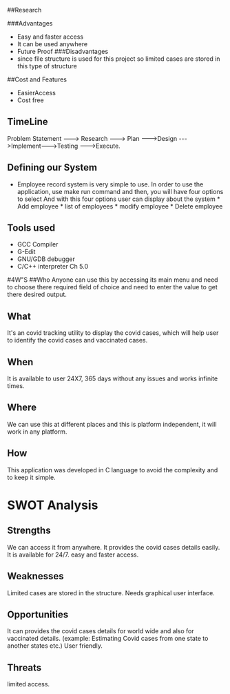 ##Research

 ###Advantages
  * Easy and faster access
  * It can be used anywhere
  * Future Proof
 ###Disadvantages
  * since file structure is used for this project so limited cases are stored in this type of structure
    
##Cost and Features
   * EasierAccess
   * Cost free
 
## TimeLine

Problem Statement ---> Research ---> Plan --->Design --->Implement--->Testing --->Execute.

## Defining our System

   * Employee record system is very simple to use. In order to use the application, use make run command and then, you will have four options to select And with this four options user can display about the system * Add employee * list of employees * modify employee * Delete employee

## Tools used
  * GCC Compiler
  * G-Edit
  * GNU/GDB debugger
  * C/C++ interpreter Ch 5.0

#4W"S
##Who
   Anyone can use this by accessing its main menu and need to choose there required field of choice and need to enter the value to get there desired output.
## What
   It's an covid tracking utility to display the covid cases, which will help user to identify the covid cases and vaccinated cases.
## When
   It is available to user 24X7, 365 days without any issues and works infinite times.
## Where 
   We can use this at different places and this is platform independent, it will work in any platform.
## How
   This application was developed in C language to avoid the complexity and to keep it simple.
# SWOT Analysis
## Strengths
   We can access it from anywhere.
   It provides the covid cases details easily.
   It is available for 24/7.
   easy and faster access.
## Weaknesses 
   Limited cases are stored in the structure.
   Needs graphical user interface.
## Opportunities
   It can provides the covid cases details for world wide and also for vaccinated details. (example: Estimating Covid cases from one state to another states etc.)
   User friendly.
## Threats
   limited access.
